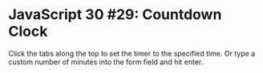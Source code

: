 # JavaScript 30 #29: Countdown Clock

Click the tabs along the top to set the timer to the specified time. Or type a custom number of minutes into the form field and hit enter.
